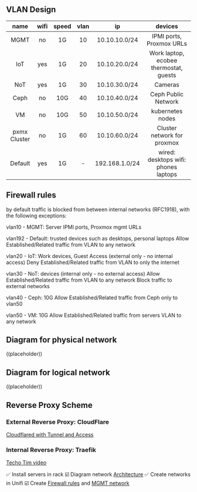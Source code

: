## VLAN Design

| name         | wifi | speed | vlan | ip         | devices                                                                                  |
|:------------:|:----:|:----:|:----:|:----------:|:----------------------------------------------------------------------------------------:|
| MGMT          | no   | 1G | 10    | 10.10.10.0/24  | IPMI ports, Proxmox URLs                                                           
| IoT          | yes  | 1G | 20   | 10.10.20.0/24 | Work laptop, ecobee thermostat, guests |
| NoT | yes   | 1G   | 30 | 10.10.30.0/24 |  Cameras                                                                    |
| Ceph      | no   | 10G | 40   | 10.10.40.0/24 | Ceph Public Network
| VM | no   | 10G | 50   | 10.10.50.0/24 | kubernetes nodes                                                                    |
| pxmx Cluster | no   | 1G | 60   | 10.10.60.0/24 | Cluster network for proxmox                                                                    |
Default         | yes  | 1G | -   | 192.168.1.0/24 | wired: desktops wifi: phones  laptops                                                             |

## Firewall rules
by default traffic is blocked from between internal networks (RFC1918), with the following exceptions:

vlan10 - MGMT: Server IPMI ports, Proxmox mgmt URLs

vlan192 - Default: trusted devices such as desktops, personal laptops
Allow Established/Related traffic from VLAN to any network

vlan20 - IoT: Work devices, Guest Access (external only - no internal access)
Deny Established/Related traffic from VLAN to only the internet

vlan30 - NoT: devices (internal only - no external access)
Allow Established/Related traffic from VLAN to any network
Block traffic to external networks

vlan40 - Ceph: 10G
Allow Established/Related traffic from Ceph only to vlan50

vlan50 - VM: 10G
Allow Established/Related traffic from servers VLAN to any network

## Diagram for physical network

((placeholder))

## Diagram for logical network

((placeholder))

## Reverse Proxy Scheme

### External Reverse Proxy: CloudFlare

[Cloudflared with Tunnel and Access](https://noted.lol/say-goodbye-to-reverse-proxy-and-hello-to-cloudflare-tunnels/)

### Internal Reverse Proxy: Traefik

[Techo Tim video](https://www.youtube.com/watch?v=liV3c9m_OX8&t=524s)

✅ Install servers in rack
☑️ Diagram network [Architecture](https://www.microsoft.com/en-us/microsoft-365/business-insights-ideas/resources/tips-for-mapping-your-network-diagram)
✅ Create networks in Unifi
☑️ Create [Firewall rules](https://help.ui.com/hc/en-us/articles/115003173168-UniFi-UDM-USG-Introduction-to-Firewall-Rules#4) and [MGMT network](https://help.ui.com/hc/en-us/articles/115010254227-UniFi-USG-Firewall-How-to-Disable-InterVLAN-Routing#option%203)